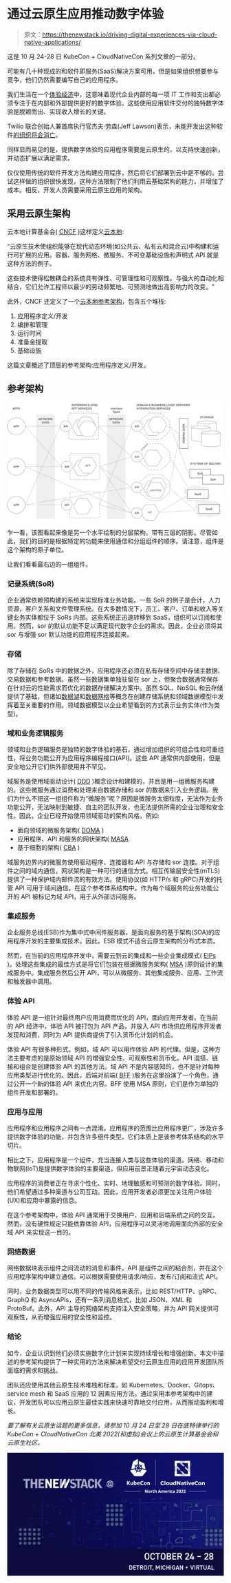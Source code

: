 # 通过云原生应用推动数字体验

> 原文：<https://thenewstack.io/driving-digital-experiences-via-cloud-native-applications/>

这是 10 月 24-28 日 KubeCon + CloudNativeCon 系列文章的一部分。

可能有几十种现成的和软件即服务(SaaS)解决方案可用，但是如果组织想要参与竞争，他们仍然需要编写自己的应用程序。

我们生活在一个[体验经济](https://hbr.org/1998/07/welcome-to-the-experience-economy)中，这意味着现代企业内部的每一项 IT 工作和支出都必须专注于在内部和外部提供更好的数字体验。这些使用应用软件交付的独特数字体验是脱颖而出、实现收入增长的关键。

Twilio 联合创始人兼首席执行官杰夫·劳森(Jeff Lawson)表示，未能开发出这种软件[的组织将会消亡](https://www.youtube.com/watch?v=6HburD0ey-8)。

同样显而易见的是，提供数字体验的应用程序需要是云原生的，以支持快速创新，并动态扩展以满足需求。

仅仅使用传统的软件开发方法构建应用程序，然后将它们部署到云中是不够的。尝试这样做的组织很快发现，这种方法限制了他们利用云基础架构的能力，并增加了成本。相反，开发人员需要采用云原生应用的架构。

## **采用云原生架构**

云本地计算基金会( [CNCF](https://www.cncf.io/) )这样定义[云本地](https://github.com/cncf/toc/blob/main/DEFINITION.md):

“云原生技术使组织能够在现代动态环境(如公共云、私有云和混合云)中构建和运行可扩展的应用。容器、服务网格、微服务、不可变基础设施和声明式 API 就是这种方法的例子。

这些技术使得松散耦合的系统具有弹性、可管理性和可观察性。与强大的自动化相结合，它们允许工程师以最少的劳动频繁地、可预测地做出高影响力的改变。"

此外，CNCF 还定义了一个[云本地参考架构](https://www.cncf.io/blog/2017/05/15/developing-cloud-native-applications/)，包含五个堆栈:

1.  应用程序定义/开发
2.  编排和管理
3.  运行时间
4.  准备金提取
5.  基础设施

这篇文章概述了顶层的参考架构:应用程序定义/开发。

## **参考架构**

![](img/83db7839d2b5a5240c7dd2259e591866.png)

乍一看，该图看起来像是另一个水平绘制的分层架构，带有三层的阴影。尽管如此，我们的目的是根据特定的功能来使用通信和分组组件的顺序。请注意，组件是这个架构的原子单位。

让我们看看最右边的一组组件。

### **记录系统(SoR)**

企业通常依赖预构建的系统来实现标准业务功能。一些 SoR 的例子是会计，人力资源，客户关系和文件管理系统。在大多数情况下，员工、客户、订单和收入等关键业务实体都位于 SoRs 内部。这些系统正迅速转移到 SaaS，组织可以订阅和使用。然而，sor 的默认功能不足以满足现代数字企业的需求。因此，企业必须将其 sor 与增强 sor 默认功能的应用程序连接起来。

### **存储**

除了存储在 SoRs 中的数据之外，应用程序还必须在私有存储空间中存储主数据、交易数据和参考数据。虽然一些数据集单独驻留在 sor 上，但聚合数据通常保存在针对云的性能需求而优化的数据存储解决方案中。虽然 SQL、NoSQL 和云存储提供了基础，但诸如[数据湖](https://blog.architect2architect.com/microdata-architecture-5449596a3f6f#.a1ti7ingf)和[数据网格](https://martinfowler.com/articles/data-mesh-principles.html)等概念在创建存储系统和领域数据模型中发挥着至关重要的作用。领域数据模型以企业希望看到的方式表示业务实体(作为类型)。

### **域和业务逻辑服务**

领域和业务逻辑服务是独特的数字体验的基石，通过增加组织的可组合性和可重组性，将业务功能公开为应用程序编程接口(API)。这些 API 通常供内部使用，但是安全地公开它们供外部使用并不罕见。

域服务是使用域驱动设计( [DDD](https://martinfowler.com/bliki/DomainDrivenDesign.html) )概念设计和建模的，并且是用一组微服务构建的。这些微服务通过消费和处理来自数据存储和 sor 的数据来引入业务逻辑。我们为什么不把这一组组件称为“微服务”呢？原因是微服务太细粒度，无法作为业务功能公开，无法映射到敏捷、自主的团队开发，也无法提供所需的企业治理和安全性。因此，企业已经开始使用领域驱动的架构风格，例如:

*   面向领域的微服务架构( [DOMA](https://www.uber.com/blog/microservice-architecture/) )
*   应用程序、API 和服务的网状架构( [MASA](https://www.gartner.com/en/documents/3980382)
*   基于细胞的架构( [CBA](https://github.com/wso2/reference-architecture/blob/master/reference-architecture-cell-based.md) )

域服务边界内的微服务使用驱动程序、连接器和 API 与存储和 sor 连接。对于组件之间的域内通信，网状架构是一种可行的通信方式。相互传输层安全性(mTLS)提供了一种保护域内邮件流的有效方法。使用协议(如 HTTP/s 和 gRPC)开发的托管 API 可用于域间通信。在这个参考体系结构中，作为每个域服务的业务功能公开的 API 被标记为域 API，用于从外部访问服务。

### **集成服务**

企业服务总线(ESB)作为集中式中间件服务器，是面向服务的基于架构(SOA)的应用程序开发的主要集成技术。因此，ESB 模式不适合云原生架构的分布式本质。

然而，在当前的应用程序开发中，需要云到云的集成和一些企业集成模式( [EIPs](https://www.enterpriseintegrationpatterns.com/) )。处理这些集成的最佳方式是将它们包装在根据微服务架构( [MSA](https://martinfowler.com/articles/microservices.html) )原则设计的集成服务中。集成服务然后公开 API，可以从微服务、其他集成服务、应用、工作流和触发器中调用。

### **体验 API**

体验 API 是一组针对最终用户应用消费而优化的 API，面向应用开发者。在当前的 API 经济中，体验 API 被打包为 API 产品，并放入 API 市场供应用程序开发者发现和消费，同时为 API 提供商提供了引入货币化计划的机会。

体验 API 有很多种形式。例如，域 API 可以用作体验 API 的代理。但是，这种方法主要考虑的是原始领域 API 的增强安全性、可观察性和货币化。API 混搭、链接和组合是创建体验 API 的其他方法。域 API 不是内容感知的，也不是针对每种应用类型进行优化的。因此，后端对前端( [BFF](https://samnewman.io/patterns/architectural/bff/) )服务在这里扮演了一个角色，通过公开一个新的体验 API 来优化内容。BFF 使用 MSA 原则，它们是作为单独的组件开发和部署的。

### **应用与应用**

应用程序和应用程序之间有一点混淆。应用程序的范围比应用程序更广，涉及许多提供数字体验的功能，并包含许多组件类型。它们本质上是该参考体系结构的水平切片。

相比之下，应用程序是一个组件，充当连接人类与这些体验的渠道。网络、移动和物联网(IoT)是提供数字体验的主要渠道，但应用前景正随着元宇宙动态变化。

应用程序的消费者正在寻求个性化、实时、地理敏感和可预测的数字体验。同时，他们希望通过多种渠道与公司互动。因此，应用开发者必须更加关注用户体验(UX)和应用中暴露的信息。

在这个参考架构中，体验 API 通常用于交换用户、应用和后端系统之间的交互。然而，没有硬性规定只能依靠体验 API，应用程序可以灵活地调用面向外部的安全域 API 来实现这一目的。

### **网络数据**

网络数据块表示组件之间流动的消息和事件。API 是组件之间的粘合剂，并在这个应用程序架构中建立通信。可以根据需要使用请求/响应、发布/订阅和流式 API。

同时，业务数据类型可以用不同的传输风格来表示，比如 REST/HTTP、gRPC、GraphQ 和 AsyncAPIs，还有一系列消息格式，比如 JSON、XML 和 ProtoBuf。此外，API 主导的网络架构支持注入安全策略，并为 API 网关提供可观察性，从而增强应用的安全性和监控。

### **结论**

如今，企业认识到他们必须实施数字化计划来实现持续增长和增强创新。本文中描述的参考架构提供了一种实用的方法来解决希望交付云原生应用的应用开发团队所面临的需求和挑战。

团队还应使用其他云原生技术堆栈和标准，如 Kubernetes、Docker、Gitops、service mesh 和 SaaS 应用的 12 因素应用方法。通过采用本参考架构中的建议，开发团队可以应用云原生最佳实践来快速可靠地交付应用，从而推动盈利和增长。

*要了解有关云原生话题的更多信息，请参加 10 月 24 日至 28 日在底特律举行的 KubeCon + CloudNativeCon 北美 2022(和虚拟)会议上的云原生计算基金会和云原生社区。*

![](img/25bc05722c52e80806074bddd7e413fd.png)

<svg xmlns:xlink="http://www.w3.org/1999/xlink" viewBox="0 0 68 31" version="1.1"><title>Group</title> <desc>Created with Sketch.</desc></svg>